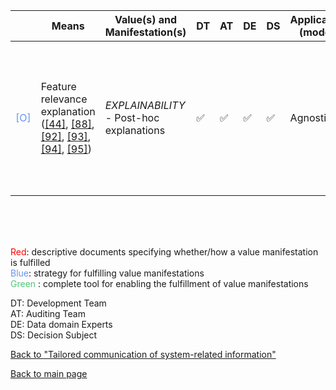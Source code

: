 |       | Means  | Value(s) and Manifestation(s)| DT|AT | DE | DS | Application (model) | Approach | Visual elements | Additional details
| ----------- |  --------------------------- | ---------------  |------------------------------|-------------| ----------------------|----------------------|----------------------------|--------------------|------------------------|--------------------------------- |
<span style="color:#6495ED">[O]</span> | Feature relevance explanation ([[44]](../references.md#barredoarrieta2020), [[88]](../references.md#veraliao2021), [[92]](../references.md#jin2021), [[93]](../references.md#dodge2019), [[94]](../references.md#binns2018), [[95]](../references.md#alqaraawi2020)) |   *EXPLAINABILITY*<br> - Post-hoc explanations |✅ |✅ |✅ | ✅ | Agnostic |- Feature attribute <br> - Feature shape<br> - Feature interaction<br> - Sensitivity/ perturbation-based<br> - Saliency maps(visual domain) | - Bar charts <br> - Visualization of element importance, saliency (visual domain)  |Usability of saliency maps for non-experts questioned. They should be accompanied by global descriptors


<br>
<br>
<br>

<span style="color:red">Red</span>: descriptive documents specifying whether/how a value manifestation is fulfilled<br>
<span style="color:#6495ED">Blue</span>: strategy for fulfilling value manifestations<br>
<span style="color:#50C878">Green</span> : complete tool for enabling the fulfillment of value manifestations <br>

DT: Development Team <br>
AT: Auditing Team <br>
DE: Data domain Experts <br>
DS: Decision Subject<br>

[Back to "Tailored communication of system-related information"](../Table3A.md)

[Back to main page](../index.md)